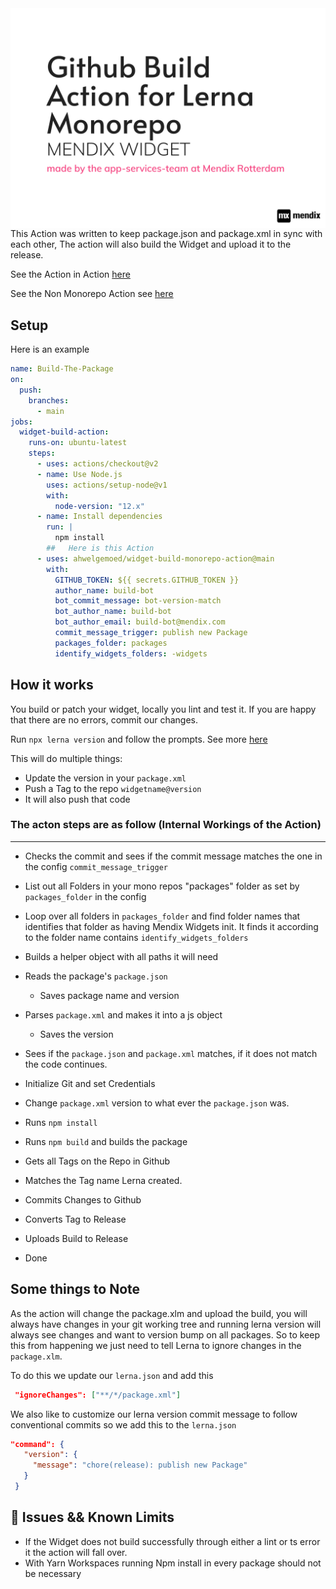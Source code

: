 <img  align="center" alt="headerIMG" src="./assets/logo.png" target="_blank" />

<br/>
This Action was written to keep package.json and package.xml in sync with each other, The action will also build the Widget and upload it to the release.

See the Action in Action [here](https://github.com/mendixlabs/app-services-components)

See the Non Monorepo Action see [here](https://github.com/ahwelgemoed/mendix-widget-build-action)

## Setup

Here is an example

```yml
name: Build-The-Package
on:
  push:
    branches:
      - main
jobs:
  widget-build-action:
    runs-on: ubuntu-latest
    steps:
      - uses: actions/checkout@v2
      - name: Use Node.js
        uses: actions/setup-node@v1
        with:
          node-version: "12.x"
      - name: Install dependencies
        run: |
          npm install
        ##   Here is this Action
      - uses: ahwelgemoed/widget-build-monorepo-action@main
        with:
          GITHUB_TOKEN: ${{ secrets.GITHUB_TOKEN }}
          author_name: build-bot
          bot_commit_message: bot-version-match
          bot_author_name: build-bot
          bot_author_email: build-bot@mendix.com
          commit_message_trigger: publish new Package
          packages_folder: packages
          identify_widgets_folders: -widgets
```

## How it works

You build or patch your widget, locally you lint and test it. If you are happy that there are no errors, commit our changes.

Run `npx lerna version` and follow the prompts. See more [here](https://github.com/lerna/lerna/tree/main/commands/version)

This will do multiple things:

- Update the version in your `package.xml`
- Push a Tag to the repo `widgetname@version`
- It will also push that code

### The acton steps are as follow (Internal Workings of the Action)

---

- Checks the commit and sees if the commit message matches the one in the config `commit_message_trigger`

- List out all Folders in your mono repos "packages" folder as set by `packages_folder` in the config

- Loop over all folders in `packages_folder` and find folder names that identifies that folder as having Mendix Widgets init. It finds it according to the folder name contains `identify_widgets_folders`

- Builds a helper object with all paths it will need

- Reads the package's `package.json`

  - Saves package name and version

- Parses `package.xml` and makes it into a js object

  - Saves the version

- Sees if the `package.json` and `package.xml` matches, if it does not match the code continues.

- Initialize Git and set Credentials

- Change `package.xml` version to what ever the `package.json` was.

- Runs `npm install`

- Runs `npm build` and builds the package

- Gets all Tags on the Repo in Github

- Matches the Tag name Lerna created.

- Commits Changes to Github

- Converts Tag to Release

- Uploads Build to Release

- Done

## Some things to Note

As the action will change the package.xlm and upload the build, you will always have changes in your git working tree and running lerna version will always see changes and want to version bump on all packages. So to keep this from happening we just need to tell Lerna to ignore changes in the `package.xlm`.

To do this we update our `lerna.json` and add this

```json
 "ignoreChanges": ["**/*/package.xml"]
```

We also like to customize our lerna version commit message to follow conventional commits so we add this to the `lerna.json`

```json
"command": {
   "version": {
     "message": "chore(release): publish new Package"
   }
 }
```

## 🛑 Issues && Known Limits

- If the Widget does not build successfully through either a lint or ts error it the action will fall over.
- With Yarn Workspaces running Npm install in every package should not be necessary
